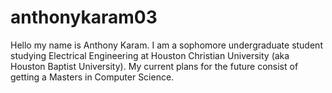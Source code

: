 # anthonykaram03
Hello my name is Anthony Karam. I am a sophomore undergraduate student studying Electrical Engineering at Houston Christian University (aka Houston Baptist University). 
My current plans for the future consist of getting a Masters in Computer Science.
